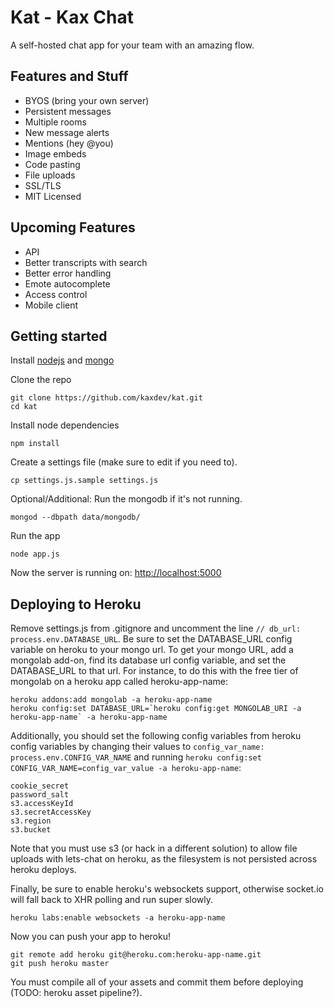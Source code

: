 # **Kat - Kax Chat**

A self-hosted chat app for your team with an amazing flow.

## Features and Stuff

* BYOS (bring your own server)
* Persistent messages
* Multiple rooms
* New message alerts
* Mentions (hey @you)
* Image embeds
* Code pasting
* File uploads
* SSL/TLS
* MIT Licensed

## Upcoming Features

* API
* Better transcripts with search
* Better error handling
* Emote autocomplete
* Access control
* Mobile client

## Getting started

Install [nodejs](https://github.com/joyent/node/wiki/Installation) and [mongo](http://www.mongodb.org/display/DOCS/Quickstart)

Clone the repo

```
git clone https://github.com/kaxdev/kat.git
cd kat
```

Install node dependencies

```
npm install
```

Create a settings file (make sure to edit if you need to).

```
cp settings.js.sample settings.js
```

Optional/Additional: Run the mongodb if it's not running.

```
mongod --dbpath data/mongodb/
```

Run the app

```
node app.js
```

Now the server is running on: [http://localhost:5000](http://localhost:5000)

## Deploying to Heroku

Remove settings.js from .gitignore and uncomment the line `// db_url: process.env.DATABASE_URL`. Be sure to set the DATABASE_URL config variable on heroku to your mongo url. To get your mongo URL, add a mongolab add-on, find its database url config variable, and set the DATABASE_URL to that url. For instance, to do this with the free tier of mongolab on a heroku app called heroku-app-name:

```
heroku addons:add mongolab -a heroku-app-name
heroku config:set DATABASE_URL=`heroku config:get MONGOLAB_URI -a heroku-app-name` -a heroku-app-name
```

Additionally, you should set the following config variables from heroku config variables by changing their values to `config_var_name: process.env.CONFIG_VAR_NAME` and running `heroku config:set CONFIG_VAR_NAME=config_var_value -a heroku-app-name`:

```
cookie_secret
password_salt
s3.accessKeyId
s3.secretAccessKey
s3.region
s3.bucket
```

Note that you must use s3 (or hack in a different solution) to allow file uploads with lets-chat on heroku, as the filesystem is not persisted across heroku deploys.

Finally, be sure to enable heroku's websockets support, otherwise socket.io will fall back to XHR polling and run super slowly.

```
heroku labs:enable websockets -a heroku-app-name
```

Now you can push your app to heroku!

```
git remote add heroku git@heroku.com:heroku-app-name.git
git push heroku master
```

You must compile all of your assets and commit them before deploying (TODO: heroku asset pipeline?).
